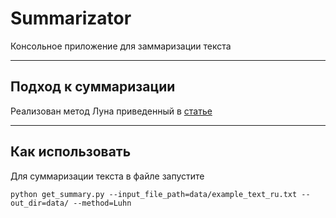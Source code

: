 # Summarizator

Консольное приложение для заммаризации текста

--------------

## Подход к суммаризации 

Реализован метод Луна приведенный в [статье](https://courses.ischool.berkeley.edu/i256/f06/papers/luhn58.pdf) 

--------------

## Как использовать

Для суммаризации текста в файле запустите

```
python get_summary.py --input_file_path=data/example_text_ru.txt --out_dir=data/ --method=Luhn
```
